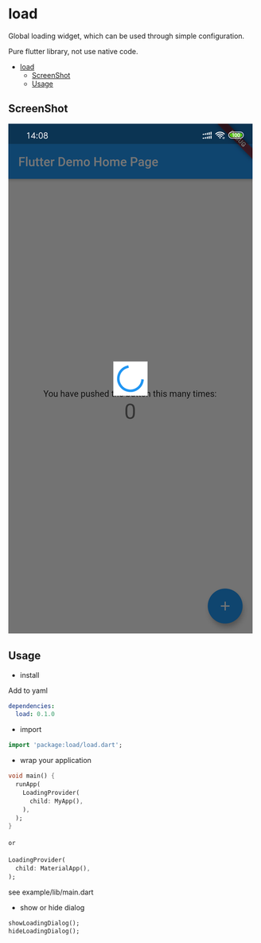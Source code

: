 # load

Global loading widget, which can be used through simple configuration.

Pure flutter library, not use native code.

- [load](#load)
  - [ScreenShot](#screenshot)
  - [Usage](#usage)

## ScreenShot

![Screenshot_2019-05-21-14-08-42-731_com.example.ex.png](https://raw.githubusercontent.com/kikt-blog/image/master/img/Screenshot_2019-05-21-14-08-42-731_com.example.ex.png)

## Usage

- install

Add to yaml

```yaml
dependencies:
  load: 0.1.0
```

- import

```dart
import 'package:load/load.dart';
```

- wrap your application

```dart
void main() {
  runApp(
    LoadingProvider(
      child: MyApp(),
    ),
  );
}

or

LoadingProvider(
  child: MaterialApp(),
);
```

see example/lib/main.dart

- show or hide dialog

```dart
showLoadingDialog();
hideLoadingDialog();
```
